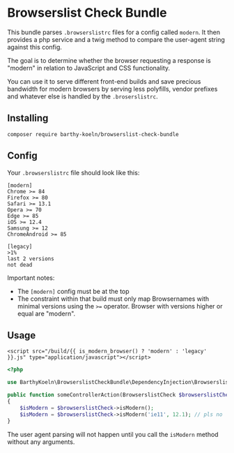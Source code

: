 # Browserslist Check Bundle

This bundle parses `.browserslistrc` files for a config called `modern`.
It then provides a php service and a twig method to compare the
user-agent string against this config.

The goal is to determine whether the browser requesting a response is
"modern" in relation to JavaScript and CSS functionality.

You can use it to serve different front-end builds and save precious
bandwidth for modern browsers by serving less polyfills, vendor prefixes
and whatever else is handled by the `.broserslistrc`.

## Installing

```shell script
composer require barthy-koeln/browserslist-check-bundle
```

## Config

Your `.browserslistrc` file should look like this:

```
[modern]
Chrome >= 84
Firefox >= 80
Safari >= 13.1
Opera >= 70
Edge >= 85
iOS >= 12.4
Samsung >= 12
ChromeAndroid >= 85

[legacy]
>1%
last 2 versions
not dead
```

Important notes:
* The `[modern]` config must be at the top
* The constraint within that build must only map Browsernames with
  minimal versions using the `>=` operator. Browser with versions higher
  or equal are "modern".

## Usage

```twig
<script src="/build/{{ is_modern_browser() ? 'modern' : 'legacy' }}.js" type="application/javascript"></script>
```

```php
<?php

use BarthyKoeln\BrowserslistCheckBundle\DependencyInjection\BrowserslistCheck;

public function someControllerAction(BrowserslistCheck $browserslistCheck)
{
    $isModern = $browserslistCheck->isModern();
    $isModern = $browserslistCheck->isModern('ie11', 12.1); // pls no
}
```

The user agent parsing will not happen until you call the `isModern`
method without any arguments.
